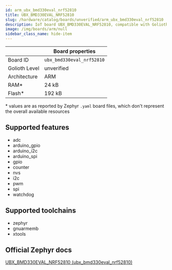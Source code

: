 ```yaml
---
id: arm_ubx_bmd330eval_nrf52810
title: UBX_BMD330EVAL_NRF52810
slug: /hardware/catalog/boards/unverified/arm_ubx_bmd330eval_nrf52810
description: IoT board UBX_BMD330EVAL_NRF52810, compatible with Golioth at unverified level.
image: /img/boards/arm/null
sidebar_class_name: hide-item
---
```


[//]: # (This is an auto-generated file, do not edit! Changes to it will be lost upon re-generation)



|                | Board properties     |
| -------------  | -------------------- |
| Board ID       | `ubx_bmd330eval_nrf52810` |
| Golioth Level  | unverified       |
| Architecture   | ARM |
| RAM*           | 24 kB |
| Flash*         | 192 kB |

\* values are as reported by Zephyr `.yaml` board files, which don't represent the overall available resources



## Supported features

* adc
* arduino_gpio
* arduino_i2c
* arduino_spi
* gpio
* counter
* nvs
* i2c
* pwm
* spi
* watchdog

## Supported toolchains

* zephyr
* gnuarmemb
* xtools

## Official Zephyr docs

[UBX_BMD330EVAL_NRF52810 (ubx_bmd330eval_nrf52810)](https://docs.zephyrproject.org/latest/boards/arm/ubx_bmd330eval_nrf52810/doc/index.html)

